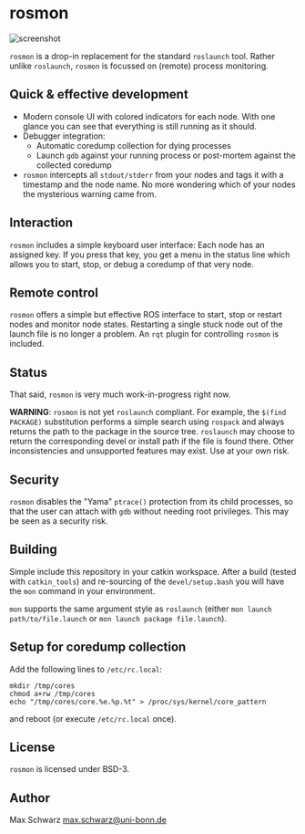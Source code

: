 # rosmon

![screenshot](https://github.com/xqms/rosmon/raw/master/doc/screenshot.png)

`rosmon` is a drop-in replacement for the standard `roslaunch` tool. Rather
unlike `roslaunch`, `rosmon` is focussed on (remote) process monitoring.

## Quick & effective development

 * Modern console UI with colored indicators for each node. With one glance
   you can see that everything is still running as it should.
 * Debugger integration:
   * Automatic coredump collection for dying processes
   * Launch `gdb` against your running process or post-mortem against the
     collected coredump
 * `rosmon` intercepts all `stdout/stderr` from your nodes and tags it with
   a timestamp and the node name. No more wondering which of your nodes the
   mysterious warning came from.

## Interaction

`rosmon` includes a simple keyboard user interface: Each node has an assigned
key. If you press that key, you get a menu in the status line which allows you
to start, stop, or debug a coredump of that very node.

## Remote control

`rosmon` offers a simple but effective ROS interface to start, stop or restart
nodes and monitor node states. Restarting a single stuck node out of the launch
file is no longer a problem. An `rqt` plugin for controlling `rosmon` is
included.

## Status

That said, `rosmon` is very much work-in-progress right now.

**WARNING**: `rosmon` is not yet `roslaunch` compliant. For example, the
`$(find PACKAGE)` substitution performs a simple search using `rospack` and
always returns the path to the package in the source tree. `roslaunch` may
choose to return the corresponding devel or install path if the file is found
there. Other inconsistencies and unsupported features may exist. Use at your
own risk.

## Security

`rosmon` disables the "Yama" `ptrace()` protection from its child processes, so
that the user can attach with `gdb` without needing root privileges.
This may be seen as a security risk.

## Building

Simple include this repository in your catkin workspace. After a build
(tested with `catkin_tools`) and re-sourcing of the `devel/setup.bash` you will
have the `mon` command in your environment.

`mon` supports the same argument style as `roslaunch` (either
`mon launch path/to/file.launch` or `mon launch package file.launch`).

## Setup for coredump collection

Add the following lines to `/etc/rc.local`:

    mkdir /tmp/cores
    chmod a+rw /tmp/cores
    echo "/tmp/cores/core.%e.%p.%t" > /proc/sys/kernel/core_pattern

and reboot (or execute `/etc/rc.local` once).

## License

`rosmon` is licensed under BSD-3.

## Author

Max Schwarz <max.schwarz@uni-bonn.de>
